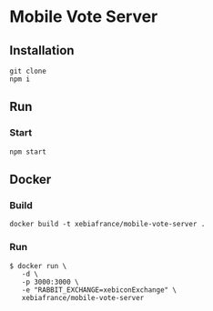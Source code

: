 # Mobile Vote Server

## Installation

```
git clone
npm i
```


## Run

### Start

`npm start`

## Docker

### Build

`docker build -t xebiafrance/mobile-vote-server .`

### Run

```
$ docker run \
   -d \
   -p 3000:3000 \
   -e "RABBIT_EXCHANGE=xebiconExchange" \
   xebiafrance/mobile-vote-server
```
